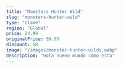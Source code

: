 ```yaml
---
title: "Monsters Hunter Wild"
slug: "monsters-hunter-wild"
type: "Clave"
region: "Global"
price: 24.99
originalPrice: 59.99
discount: 58
image: "/images/monster-hunter-wilds.webp"
description: "Hola nuevo mundo como esta"
---
```

